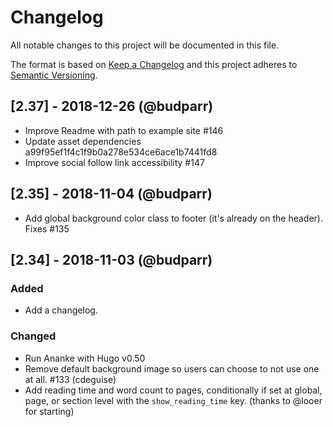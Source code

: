 # Changelog

All notable changes to this project will be documented in this file.

The format is based on [Keep a Changelog](http://keepachangelog.com/en/1.0.0/) and this project adheres
to [Semantic Versioning](http://semver.org/spec/v2.0.0.html).

## [2.37] - 2018-12-26 (@budparr)

- Improve Readme with path to example site #146
- Update asset dependencies a99f95ef1f4c1f9b0a278e534ce6ace1b7441fd8
- Improve social follow link accessibility #147

## [2.35] - 2018-11-04 (@budparr)

- Add global background color class to footer (it's already on the header). Fixes #135

## [2.34] - 2018-11-03 (@budparr)

### Added

- Add a changelog.

### Changed

- Run Ananke with Hugo v0.50
- Remove default background image so users can choose to not use one at all. #133 (cdeguise)
- Add reading time and word count to pages, conditionally if set at global, page, or section level with
  the `show_reading_time` key. (thanks to @looer for starting)

